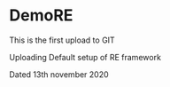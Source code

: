# DemoRE

This is the first upload to GIT

Uploading Default setup of RE framework

Dated 13th november 2020
